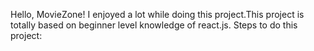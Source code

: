 Hello, MovieZone!
I enjoyed a lot while doing this project.This project is totally based on beginner level knowledge of react.js.
Steps to do this project: 
